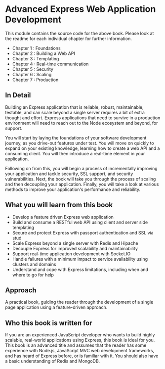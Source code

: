 # Advanced Express Web Application Development

This module contains the source code for the above book.  Please look at the readme for each individual chapter for further information.

- Chapter 1 : Foundations
- Chapter 2 : Building a Web API
- Chapter 3 : Templating
- Chapter 4 : Real-time communication
- Chapter 5 : Security
- Chapter 6 : Scaling
- Chapter 7 : Production 

## In Detail

Building an Express application that is reliable, robust, maintainable, testable, and can scale beyond a single server requires a bit of extra thought and effort. Express applications that need to survive in a production environment will need to reach out to the Node ecosystem and beyond, for support.

You will start by laying the foundations of your software development journey, as you drive-out features under test. You will move on quickly to expand on your existing knowledge, learning how to create a web API and a consuming client. You will then introduce a real-time element in your application.

Following on from this, you will begin a process of incrementally improving your application and tackle security, SSL support, and security vulnerabilities. Next, the book will take you through the process of scaling and then decoupling your application. Finally, you will take a look at various methods to improve your application's performance and reliability.

## What you will learn from this book

- Develop a feature driven Express web application
- Build and consume a RESTful web API using client and server side templating
- Secure and protect Express with passport authentication and SSL via stud
- Scale Express beyond a single server with Redis and Hipache
- Decouple Express for improved scalability and maintainability
- Support real-time application development with Socket.IO
- Handle failures with a minimum impact to service availability using clusters and domains
- Understand and cope with Express limitations, including when and where to go for help

## Approach

A practical book, guiding the reader through the development of a single page application using a feature-driven approach.

## Who this book is written for

If you are an experienced JavaScript developer who wants to build highly scalable, real-world applications using Express, this book is ideal for you. This book is an advanced title and assumes that the reader has some experience with Node.js, JavaScript MVC web development frameworks, and has heard of Express before, or is familiar with it. You should also have a basic understanding of Redis and MongoDB.